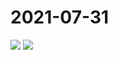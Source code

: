 # 2021-07-31

<image-container>
  <img preview="0" src="https://www.wangleant.com/turtle-images-thumbnail/IMG_20210731_081706.jpg"/>
</image-container>
<image-container>
  <img preview="0" src="https://www.wangleant.com/turtle-images-thumbnail/IMG_20210731_081717.jpg"/>
</image-container>